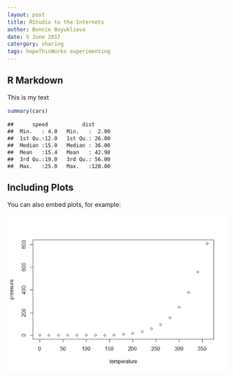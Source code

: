 ```yaml
---
layout: post
title: RStudio to the Internets
author: Bonnie Buyuklieva
date: 5 June 2017
catergory: sharing
tags: hopeThisWorks experimenting
---
```



R Markdown
----------

This is my text

``` r
summary(cars)
```

    ##      speed           dist       
    ##  Min.   : 4.0   Min.   :  2.00  
    ##  1st Qu.:12.0   1st Qu.: 26.00  
    ##  Median :15.0   Median : 36.00  
    ##  Mean   :15.4   Mean   : 42.98  
    ##  3rd Qu.:19.0   3rd Qu.: 56.00  
    ##  Max.   :25.0   Max.   :120.00

Including Plots
---------------

You can also embed plots, for example:

![](figure-markdown_github/pressure-1.png)
